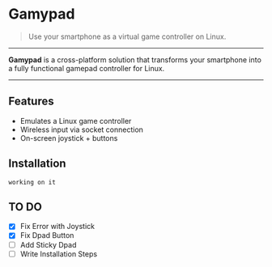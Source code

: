 # Gamypad
> Use your smartphone as a virtual game controller on Linux.

---

**Gamypad** is a cross-platform solution that transforms your smartphone into a fully functional gamepad controller for Linux. 

---
## Features

- Emulates a Linux game controller
- Wireless input via socket connection
- On-screen joystick + buttons

## Installation
`working on it`


## TO DO
- [X] Fix Error with Joystick
- [X] Fix Dpad Button
- [ ] Add Sticky Dpad
- [ ] Write Installation Steps